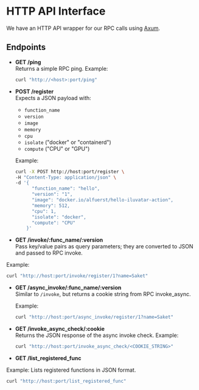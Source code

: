 # HTTP API Interface

We have an HTTP API wrapper for our RPC calls using [Axum](https://github.com/tokio-rs/axum).

## Endpoints

- **GET /ping**  
  Returns a simple RPC ping.
  Example:

  ```bash
  curl "http://<host>:port/ping"
  ```

- **POST /register**  
  Expects a JSON payload with:
  - `function_name`
  - `version`
  - `image`
  - `memory`
  - `cpu`
  - `isolate` ("docker" or "containerd")
  - `compute` ("CPU" or "GPU")

  Example:

  ```bash
  curl -X POST http://host:port/register \
  -H "Content-Type: application/json" \
  -d '{
        "function_name": "hello",
        "version": "1",
        "image": "docker.io/alfuerst/hello-iluvatar-action",
        "memory": 512,
        "cpu": 1,
        "isolate": "docker",
        "compute": "CPU"
      }'
    ```

- **GET /invoke/:func_name/:version**  
  Pass key/value pairs as query parameters; they are converted to JSON and passed to RPC invoke.

 Example:
  ```bash
  curl "http://host:port/invoke/register/1?name=Saket"
  ```

- **GET /async_invoke/:func_name/:version**  
  Similar to `/invoke`, but returns a cookie string from RPC invoke_async.

  Example:
  ```bash
  curl "http://host:port/async_invoke/register/1?name=Saket"
  ```


- **GET /invoke_async_check/:cookie**  
  Returns the JSON response of the async invoke check.
  Example:
  ```bash
  curl "http://host:port/invoke_async_check/<COOKIE_STRING>"
    ```

- **GET /list_registered_func**  

Example:
  Lists registered functions in JSON format.
  ```bash
  curl "http://host:port/list_registered_func"
```
